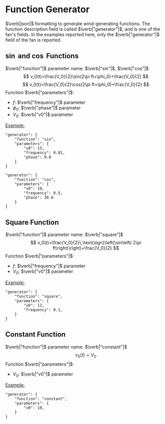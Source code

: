 # Function Generator

$\verb|json|$ formatting to generate wind-generating functions. The function description field is called $\verb|"generator"|$, and is one of the fan's fields. In the examples reported here, only the $\verb|"generator"|$ field of the fan is reported.

## $\sin$ and $\cos$ Functions
$\verb|"function"|$ parameter name: $\verb|"sin"|$, $\verb|"cos"|$
$$
v_0(t)=\frac{V_0}{2}\sin(2\pi ft+\phi_0)+\frac{V_0}{2}
$$
$$
v_0(t)=\frac{V_0}{2}\cos(2\pi ft+\phi_0)+\frac{V_0}{2}
$$
Function $\verb|"parameters"|$:
- $f$: $\verb|"frequency"|$ parameter
- $\phi_0$: $\verb|"phase"|$ parameter
- $V_0$: $\verb|"v0"|$ parameter

<u>Example:</u>
```{json}
"generator": {
    "function": "sin",
    "parameters": {
        "v0": 15,
        "frequency": 0.01,
        "phase": 0.0
    }
}
```
```{json}
"generator": {
    "function": "cos",
    "parameters": {
        "v0": 10,
        "frequency": 0.5,
        "phase": 30.0
    }
}
```

## Square Function
$\verb|"function"|$ parameter name: $\verb|"square"|$
$$
    v_0(t)=\frac{V_0}{2}\,\text{sign}\left(\sin\left( 2\pi ft\right)\right)+\frac{V_0}{2}
$$
Function $\verb|"parameters"|$:
- $f$: $\verb|"frequency"|$ parameter
- $V_0$: $\verb|"v0"|$ parameter

<u>Example:</u>
```{json}
"generator": {
    "function": "square",
    "parameters": {
        "v0": 12,
        "frequency": 0.1,
    }
}
```

## Constant Function
$\verb|"function"|$ parameter name: $\verb|"constant"|$
$$
    v_0(t)=V_0
$$
Function $\verb|"parameters"|$:
- $V_0$: $\verb|"v0"|$ parameter

<u>Example:</u>
```{json}
"generator": {
    "function": "constant",
    "parameters": {
        "v0": 10,
    }
}
```